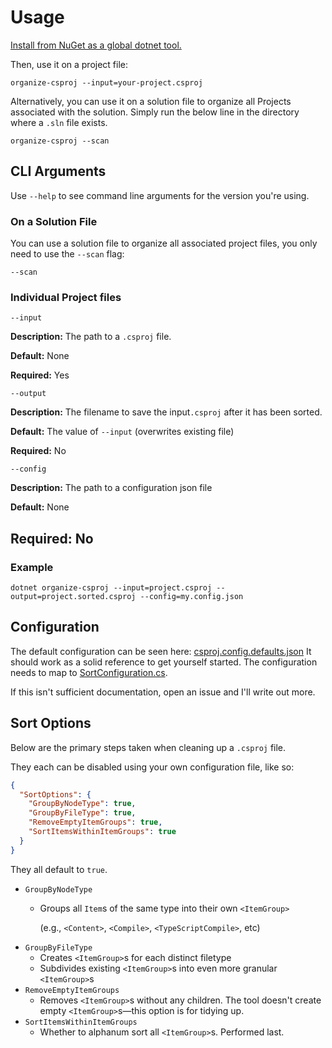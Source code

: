 # Usage

[Install from NuGet as a global dotnet tool.](https://www.nuget.org/packages/organize-csproj)

Then, use it on a project file:
```
organize-csproj --input=your-project.csproj
```

Alternatively, you can use it on a solution file to organize all Projects associated with the solution. 
Simply run the below line in the directory where a `.sln` file exists.
```
organize-csproj --scan
```

## CLI Arguments

Use `--help` to see command line arguments for the version you're using.

### On a Solution File

You can use a solution file to organize all associated project files, you only need to use the `--scan` flag:
```
--scan
```

### Individual Project files
```
--input
```
**Description:** The path to a `.csproj` file.

**Default:** None

**Required:** Yes

```
--output
```
**Description:** The filename to save the input`.csproj` after it has been sorted.

**Default:** The value of `--input` (overwrites existing file)

**Required:** No


```
--config
```
**Description:** The path to a configuration json file

**Default:** None

**Required:** No
---

### Example
```
dotnet organize-csproj --input=project.csproj --output=project.sorted.csproj --config=my.config.json
```


## Configuration

The default configuration can be seen here: [csproj.config.defaults.json](CSProjOrganizer/csproj.config.defaults.json)
It should work as a solid reference to get yourself started.
The configuration needs to map to [SortConfiguration.cs](CSProjOrganizer/Models/SortConfiguration.cs).

If this isn't sufficient documentation, open an issue and I'll write out more.

## Sort Options

Below are the primary steps taken when cleaning up a `.csproj` file. 

They each can be disabled using your own configuration file, like so:
``` json
{
  "SortOptions": {
    "GroupByNodeType": true,
    "GroupByFileType": true,
    "RemoveEmptyItemGroups": true,
    "SortItemsWithinItemGroups": true
  }
}
```

They all default to `true`.

- `GroupByNodeType`
    -  Groups all `Item`s of the same type into their own `<ItemGroup>`

        (e.g., `<Content>`, `<Compile>`, `<TypeScriptCompile>`, etc)
-  `GroupByFileType`
    - Creates `<ItemGroup>`s for each distinct filetype
    - Subdivides existing `<ItemGroup>`s into even more granular `<ItemGroup>`s
- `RemoveEmptyItemGroups`
    - Removes `<ItemGroup>`s without any children. The tool doesn't create empty `<ItemGroup>`s―this option is for tidying up.
- `SortItemsWithinItemGroups`
    - Whether to alphanum sort all `<ItemGroup>`s. Performed last.


